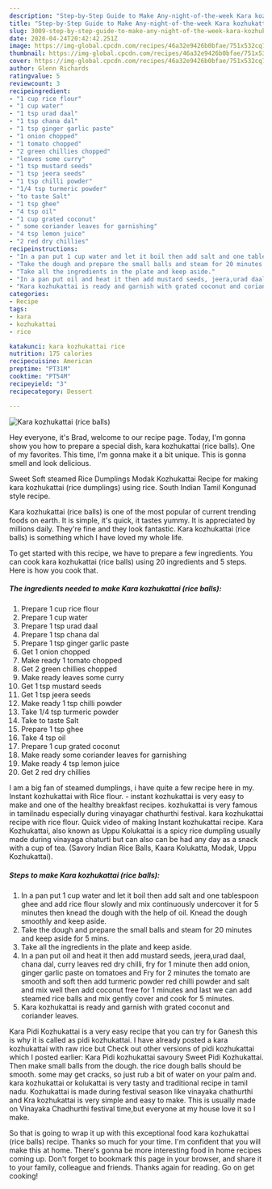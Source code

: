 ```yaml
---
description: "Step-by-Step Guide to Make Any-night-of-the-week Kara kozhukattai (rice balls)"
title: "Step-by-Step Guide to Make Any-night-of-the-week Kara kozhukattai (rice balls)"
slug: 3009-step-by-step-guide-to-make-any-night-of-the-week-kara-kozhukattai-rice-balls
date: 2020-04-24T20:42:42.251Z
image: https://img-global.cpcdn.com/recipes/46a32e9426b0bfae/751x532cq70/kara-kozhukattai-rice-balls-recipe-main-photo.jpg
thumbnail: https://img-global.cpcdn.com/recipes/46a32e9426b0bfae/751x532cq70/kara-kozhukattai-rice-balls-recipe-main-photo.jpg
cover: https://img-global.cpcdn.com/recipes/46a32e9426b0bfae/751x532cq70/kara-kozhukattai-rice-balls-recipe-main-photo.jpg
author: Glenn Richards
ratingvalue: 5
reviewcount: 3
recipeingredient:
- "1 cup rice flour"
- "1 cup water"
- "1 tsp urad daal"
- "1 tsp chana dal"
- "1 tsp ginger garlic paste"
- "1 onion chopped"
- "1 tomato chopped"
- "2 green chillies chopped"
- "leaves some curry"
- "1 tsp mustard seeds"
- "1 tsp jeera seeds"
- "1 tsp chilli powder"
- "1/4 tsp turmeric powder"
- "to taste Salt"
- "1 tsp ghee"
- "4 tsp oil"
- "1 cup grated coconut"
- " some coriander leaves for garnishing"
- "4 tsp lemon juice"
- "2 red dry chillies"
recipeinstructions:
- "In a pan put 1 cup water and let it boil then add salt and one tablespoon ghee and add rice flour slowly and mix continuously undercover it for 5 minutes then knead the dough with the help of oil. Knead the dough smoothly and keep aside."
- "Take the dough and prepare the small balls and steam for 20 minutes and keep aside for 5 mins."
- "Take all the ingredients in the plate and keep aside."
- "In a pan put oil and heat it then add mustard seeds, jeera,urad daal, chana dal, curry leaves red dry chilli, fry for 1 minute then add onion, ginger garlic paste on tomatoes and Fry for 2 minutes the tomato are smooth and soft then add turmeric powder red chilli powder and salt and mix well then add coconut free for 1 minutes and last we can add steamed rice balls and mix gently cover and cook for 5 minutes."
- "Kara kozhukattai is ready and garnish with grated coconut and coriander leaves."
categories:
- Recipe
tags:
- kara
- kozhukattai
- rice

katakunci: kara kozhukattai rice 
nutrition: 175 calories
recipecuisine: American
preptime: "PT31M"
cooktime: "PT54M"
recipeyield: "3"
recipecategory: Dessert

---
```



![Kara kozhukattai (rice balls)](https://img-global.cpcdn.com/recipes/46a32e9426b0bfae/751x532cq70/kara-kozhukattai-rice-balls-recipe-main-photo.jpg)

Hey everyone, it's Brad, welcome to our recipe page. Today, I'm gonna show you how to prepare a special dish, kara kozhukattai (rice balls). One of my favorites. This time, I'm gonna make it a bit unique. This is gonna smell and look delicious.

Sweet Soft steamed Rice Dumplings Modak Kozhukattai Recipe for making kara kozhukattai (rice dumplings) using rice. South Indian Tamil Kongunad style recipe.

Kara kozhukattai (rice balls) is one of the most popular of current trending foods on earth. It is simple, it's quick, it tastes yummy. It is appreciated by millions daily. They're fine and they look fantastic. Kara kozhukattai (rice balls) is something which I have loved my whole life.


To get started with this recipe, we have to prepare a few ingredients. You can cook kara kozhukattai (rice balls) using 20 ingredients and 5 steps. Here is how you cook that.

<!--inarticleads1-->

##### The ingredients needed to make Kara kozhukattai (rice balls):

1. Prepare 1 cup rice flour
1. Prepare 1 cup water
1. Prepare 1 tsp urad daal
1. Prepare 1 tsp chana dal
1. Prepare 1 tsp ginger garlic paste
1. Get 1 onion chopped
1. Make ready 1 tomato chopped
1. Get 2 green chillies chopped
1. Make ready leaves some curry
1. Get 1 tsp mustard seeds
1. Get 1 tsp jeera seeds
1. Make ready 1 tsp chilli powder
1. Take 1/4 tsp turmeric powder
1. Take to taste Salt
1. Prepare 1 tsp ghee
1. Take 4 tsp oil
1. Prepare 1 cup grated coconut
1. Make ready  some coriander leaves for garnishing
1. Make ready 4 tsp lemon juice
1. Get 2 red dry chillies


I am a big fan of steamed dumplings, i have quite a few recipe here in my. Instant kozhukattai with Rice flour. - instant kozhukattai is very easy to make and one of the healthy breakfast recipes. kozhukattai is very famous in tamilnadu especially during vinayagar chathurthi festival. kara kozhukattai recipe with rice flour. Quick video of making Instant kozhukattai recipe. Kara Kozhukattai, also known as Uppu Kolukattai is a spicy rice dumpling usually made during vinayaga chaturti but can also can be had any day as a snack with a cup of tea. (Savory Indian Rice Balls, Kaara Kolukatta, Modak, Uppu Kozhukattai). 

<!--inarticleads2-->

##### Steps to make Kara kozhukattai (rice balls):

1. In a pan put 1 cup water and let it boil then add salt and one tablespoon ghee and add rice flour slowly and mix continuously undercover it for 5 minutes then knead the dough with the help of oil. Knead the dough smoothly and keep aside.
1. Take the dough and prepare the small balls and steam for 20 minutes and keep aside for 5 mins.
1. Take all the ingredients in the plate and keep aside.
1. In a pan put oil and heat it then add mustard seeds, jeera,urad daal, chana dal, curry leaves red dry chilli, fry for 1 minute then add onion, ginger garlic paste on tomatoes and Fry for 2 minutes the tomato are smooth and soft then add turmeric powder red chilli powder and salt and mix well then add coconut free for 1 minutes and last we can add steamed rice balls and mix gently cover and cook for 5 minutes.
1. Kara kozhukattai is ready and garnish with grated coconut and coriander leaves.


Kara Pidi Kozhukattai is a very easy recipe that you can try for Ganesh this is why it is called as pidi kozhukattai. I have already posted a kara kozhukattai with raw rice but Check out other versions of pidi kozhukattai which I posted earlier: Kara Pidi kozhukattai savoury Sweet Pidi Kozhukattai. Then make small balls from the dough. the rice dough balls should be smooth. some may get cracks, so just rub a bit of water on your palm and. kara kozhukattai or kolukattai is very tasty and traditional recipe in tamil nadu. Kozhukattai is made during festival season like vinayaka chathurthi and Kra kozhukattai is very simple and easy to make. This is usually made on Vinayaka Chadhurthi festival time,but everyone at my house love it so I make. 

So that is going to wrap it up with this exceptional food kara kozhukattai (rice balls) recipe. Thanks so much for your time. I'm confident that you will make this at home. There's gonna be more interesting food in home recipes coming up. Don't forget to bookmark this page in your browser, and share it to your family, colleague and friends. Thanks again for reading. Go on get cooking!
